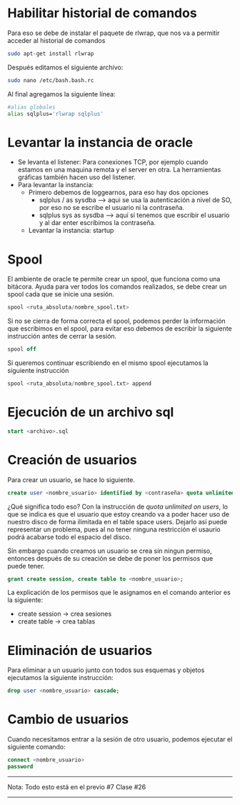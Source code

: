 # Habilitar historial de comandos
Para eso se debe de instalar el paquete de rlwrap, que nos va a permitir acceder al historial de comandos
```bash
sudo apt-get install rlwrap
``` 

Después editamos el siguiente archivo:
```bash
sudo nano /etc/bash.bash.rc
``` 

Al final agregamos la siguiente línea:
```bash
#alias globales
alias sqlplus='rlwrap sqlplus'
``` 

# Levantar la instancia de oracle
* Se levanta el listener: Para conexiones TCP, por ejemplo cuando estamos en una maquina remota y el server en otra. La herramientas gráficas también hacen uso del listener.
* Para levantar la instancia: 
    * Primero debemos de loggearnos, para eso hay dos opciones 
        * sqlplus / as sysdba --> aqui se usa la autenticación a nivel de SO, por eso no se escribe el usuario ni la contraseña.
        * sqlplus sys as sysdba --> aquí sí tenemos que escribir el usuario y al dar enter escribimos la contraseña.
    * Levantar la instancia: startup

# Spool
El ambiente de oracle te permite crear un spool, que funciona como una bitácora. Ayuda para ver todos los comandos realizados, se debe crear un spool cada que se inicie una sesión. 
```sql
spool <ruta_absoluta/nombre_spool.txt>  
```

Si no se cierra de forma correcta el spool, podemos perder la información que escribimos en el spool, para evitar eso debemos de escribir la siguiente instrucción antes de cerrar la sesión.
```sql
spool off
```
Si queremos continuar escribiendo en el mismo spool ejecutamos la siguiente instrucción
```sql
spool <ruta_absoluta/nombre_spool.txt> append
```

# Ejecución de un archivo sql
```sql
start <archivo>.sql
```

# Creación de usuarios
Para crear un usuario, se hace lo siguiente.
```sql
create user <nombre_usuario> identified by <contraseña> quota unlimited on users;
```
¿Qué significa todo eso?
Con la instrucción de *quota unlimited on users*, lo que se indica es que el usuario que estoy creando va a poder hacer uso de nuestro disco de forma ilimitada en el table space users. Dejarlo así puede representar un problema, pues al no tener ninguna restricción el usaurio podrá acabarse todo el espacio del disco.

Sin embargo cuando creamos un usuario se crea sin ningun permiso, entonces después de su creación se debe de poner los permisos que puede tener.
```sql
grant create session, create table to <nombre_usuario>;
```
La explicación de los permisos que le asignamos en el comando anterior es la siguiente:
* create session -> crea sesiones
* create table -> crea tablas

# Eliminación de usuarios
Para eliminar a un usuario junto con todos sus esquemas y objetos ejecutamos la siguiente instrucción:
```sql
drop user <nombre_usuario> cascade;
```

# Cambio de usuarios
Cuando necesitamos entrar a la sesión de otro usuario, podemos ejecutar el siguiente comando:
```sql
connect <nombre_usuario>
password
```
___
Nota: Todo esto está en el previo #7
Clase #26
___
